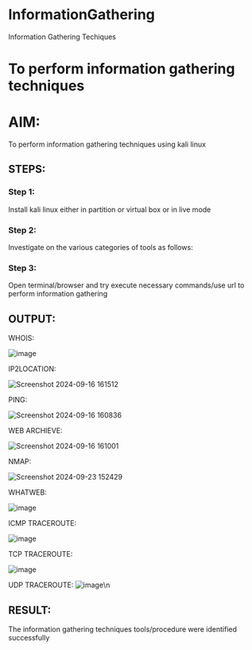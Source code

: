# InformationGathering
Information Gathering Techiques

# To perform information gathering techniques

# AIM:

To perform information gathering techniques using kali linux 

## STEPS:

### Step 1:

Install kali linux either in partition or virtual box or in live mode

### Step 2:

Investigate on the various categories of tools as follows:

### Step 3:
Open terminal/browser and try execute necessary commands/use url to perform information gathering


## OUTPUT:
WHOIS:

![image](https://github.com/user-attachments/assets/1a0fb52f-bc5c-46f7-9468-7d2974962baf)

IP2LOCATION:

![Screenshot 2024-09-16 161512](https://github.com/user-attachments/assets/c3592887-517f-401b-bc4e-22c36ccabde9)

PING:

![Screenshot 2024-09-16 160836](https://github.com/user-attachments/assets/60bfb45d-a173-4a0b-9dd4-6facf1c395e3)

WEB ARCHIEVE:

![Screenshot 2024-09-16 161001](https://github.com/user-attachments/assets/761126bc-f6ec-4363-b3fc-347202ae81d1)

NMAP:

![Screenshot 2024-09-23 152429](https://github.com/user-attachments/assets/232b8e7a-106e-48d0-951e-d3f5f11e7243)

WHATWEB:

![image](https://github.com/user-attachments/assets/b10966fb-3cc3-4cfa-a405-b322316075d5)

ICMP TRACEROUTE:

![image](https://github.com/user-attachments/assets/b0177926-04d1-4243-a86e-0b23f2e67355)

TCP TRACEROUTE:

![image](https://github.com/user-attachments/assets/f46c33b2-4a38-4112-9494-1bf8bcb49f54)

UDP TRACEROUTE:
![image](https://github.com/user-attachments/assets/5668b0da-caa6-4a9b-bc5f-a622dfee7d06)\n











## RESULT:
The information gathering techniques tools/procedure were  identified successfully
